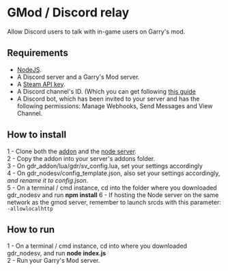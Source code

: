 # GMod / Discord relay
Allow Discord users to talk with in-game users on Garry's mod.

## Requirements
- [NodeJS](https://nodejs.org/en/download/).
- A Discord server and a Garry's Mod server.
- A [Steam API key](https://steamcommunity.com/dev/apikey).
- A Discord channel's ID. (Which you can get following [this guide]((https://support.discord.com/hc/en-us/articles/206346498-Where-can-I-find-my-User-Server-Message-ID-))
- A Discord bot, which has been invited to your server and has the following permissions:  Manage Webhooks, Send Messages and View Channel.

## How to install
1 - Clone both the [addon](https://github.com/vicentefelipechile/gdr_addon) and the [node server](https://github.com/vicentefelipechile/gdr_nodesv).\
2 - Copy the addon into your server's addons folder.\
3 - On gdr_addon/lua/gdr/sv_config.lua, set your settings accordingly\
4 - On gdr_nodesv/config_template.json, also set your settings accordingly, *and rename it to config.json*.\
5 - On a terminal / cmd instance, cd into the folder where you downloaded gdr_nodesv and run **npm install**
6 - If hosting the Node server on the same network as the gmod server, remember to launch srcds with this parameter: ``-allowlocalhttp``

## How to run
1 - On a terminal / cmd instance, cd into where you downloaded gdr_nodesv, and run **node index.js**\
2 - Run your Garry's Mod server.
